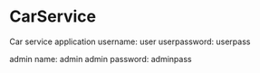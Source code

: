 # CarService
Car service application
username: user
userpassword: userpass

admin name: admin
admin password: adminpass
